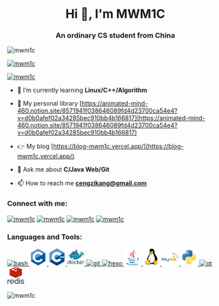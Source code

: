 <h1 align="center">Hi 👋, I'm MWM1C</h1>
<h3 align="center">An ordinary CS student from China</h3>

<p align="left"> <img src="https://komarev.com/ghpvc/?username=mwm1c&label=Profile%20views&color=0e75b6&style=flat" alt="mwm1c" /> </p>

<p align="left"> <a href="https://github.com/ryo-ma/github-profile-trophy"><img src="https://github-profile-trophy.vercel.app/?username=mwm1c" alt="mwm1c" /></a> </p>

<p align="left"> <a href="https://twitter.com/mwm1c" target="blank"><img src="https://img.shields.io/twitter/follow/mwm1c?logo=twitter&style=for-the-badge" alt="mwm1c" /></a> </p>

- 🌱 I’m currently learning **Linux/C++/Algorithm**

- 📗 My personal library [https://animated-mind-460.notion.site/8571941f038646089fd4d23700ca54e4?v=d0b0afef02a34285bec910bb4b166817](https://animated-mind-460.notion.site/8571941f038646089fd4d23700ca54e4?v=d0b0afef02a34285bec910bb4b166817)

- :point_right: My blog [https://blog-mwm1c.vercel.app/](https://blog-mwm1c.vercel.app/)

- 💬 Ask me about **C/Java Web/Git**

- 📫 How to reach me **cengzikang@gmail.com**

<h3 align="left">Connect with me:</h3>
<p align="left">
<a href="https://twitter.com/mwm1c" target="blank"><img align="center" src="https://raw.githubusercontent.com/rahuldkjain/github-profile-readme-generator/master/src/images/icons/Social/twitter.svg" alt="mwm1c" height="30" width="40" /></a>
<a href="https://stackoverflow.com/users/19800181/mwm-1c" target="blank"><img align="center" src="https://raw.githubusercontent.com/rahuldkjain/github-profile-readme-generator/master/src/images/icons/Social/stack-overflow.svg" alt="mwm1c" height="30" width="40" /></a>
<a href="https://instagram.com/mwm1c904" target="blank"><img align="center" src="https://raw.githubusercontent.com/rahuldkjain/github-profile-readme-generator/master/src/images/icons/Social/instagram.svg" alt="mwm1c" height="30" width="40" /></a>
<a href="https://www.leetcode.cn/mwm1c" target="blank"><img align="center" src="https://raw.githubusercontent.com/rahuldkjain/github-profile-readme-generator/master/src/images/icons/Social/leet-code.svg" alt="mwm1c" height="30" width="40" /></a>
</p>

<h3 align="left">Languages and Tools:</h3>
<p align="left"> <a href="https://www.gnu.org/software/bash/" target="_blank" rel="noreferrer"> <img src="https://www.vectorlogo.zone/logos/gnu_bash/gnu_bash-icon.svg" alt="bash" width="40" height="40"/> </a> <a href="https://www.cprogramming.com/" target="_blank" rel="noreferrer"> <img src="https://raw.githubusercontent.com/devicons/devicon/master/icons/c/c-original.svg" alt="c" width="40" height="40"/> </a> <a href="https://www.w3schools.com/cpp/" target="_blank" rel="noreferrer"> <img src="https://raw.githubusercontent.com/devicons/devicon/master/icons/cplusplus/cplusplus-original.svg" alt="cplusplus" width="40" height="40"/> </a> <a href="https://www.docker.com/" target="_blank" rel="noreferrer"> <img src="https://raw.githubusercontent.com/devicons/devicon/master/icons/docker/docker-original-wordmark.svg" alt="docker" width="40" height="40"/> </a> <a href="https://git-scm.com/" target="_blank" rel="noreferrer"> <img src="https://www.vectorlogo.zone/logos/git-scm/git-scm-icon.svg" alt="git" width="40" height="40"/> </a> <a href="hexo.io/" target="_blank" rel="noreferrer"> <img src="https://www.vectorlogo.zone/logos/hexoio/hexoio-icon.svg" alt="hexo" width="40" height="40"/> </a> <a href="https://www.java.com" target="_blank" rel="noreferrer"> <img src="https://raw.githubusercontent.com/devicons/devicon/master/icons/java/java-original.svg" alt="java" width="40" height="40"/> </a> <a href="https://www.linux.org/" target="_blank" rel="noreferrer"> <img src="https://raw.githubusercontent.com/devicons/devicon/master/icons/linux/linux-original.svg" alt="linux" width="40" height="40"/> </a> <a href="https://www.mysql.com/" target="_blank" rel="noreferrer"> <img src="https://raw.githubusercontent.com/devicons/devicon/master/icons/mysql/mysql-original-wordmark.svg" alt="mysql" width="40" height="40"/> </a> <a href="https://www.python.org" target="_blank" rel="noreferrer"> <img src="https://raw.githubusercontent.com/devicons/devicon/master/icons/python/python-original.svg" alt="python" width="40" height="40"/> </a> <a href="https://www.qt.io/" target="_blank" rel="noreferrer"> <img src="https://upload.wikimedia.org/wikipedia/commons/0/0b/Qt_logo_2016.svg" alt="qt" width="40" height="40"/> </a> <a href="https://redis.io" target="_blank" rel="noreferrer"> <img src="https://raw.githubusercontent.com/devicons/devicon/master/icons/redis/redis-original-wordmark.svg" alt="redis" width="40" height="40"/> </a> </p>

<p><img align="center" src="https://github-readme-streak-stats.herokuapp.com/?user=mwm1c&" alt="mwm1c" /></p>
